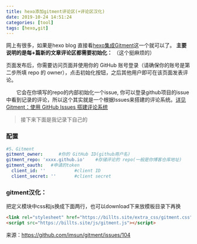 ```yaml
---
title: hexo添加gitment评论区(+评论区汉化)
date: 2019-10-24 14:51:24
categories: [tool]
tags: [hexo,git]
---
```

网上有很多，如果是hexo blog 直接看[hexo集成Gitment](https://joeybling.github.io/yilia-plus-demo/2019/07/24/Hexo%E5%8D%9A%E5%AE%A2%E9%9B%86%E6%88%90Gitment%E8%AF%84%E8%AE%BA/)这一个就可以了。
**主要说明的是每+篇新的文章评论区都需要初始化：**
（这个挺麻烦的）

页面发布后，你需要访问页面并使用你的 GitHub 账号登录（请确保你的账号是第二步所填 repo 的 owner），点击初始化按钮，之后其他用户即可在该页面发表评论。
<!-- more -->
&emsp;&emsp;它会在你填写的repo的内部初始化一个issue, 你可以登录github项目的issue中看到记录的评论，所以这个其实就是一个根据Issues来搭建的评论系统。[详见 Gitment：使用 GitHub Issues 搭建评论系统](https://imsun.net/posts/gitment-introduction/)



>接下来下面是我记录下自己的

### 配置
```yml
#5、Gitment
gitment_owner:      #你的 GitHub ID(github用户名)
gitment_repo: 'xxxx.github.io'    #存储评论的 repo(一般是你博客仓库地址)
gitment_oauth:   #申请的token
  client_id: ''           #client ID
  client_secret: ''       #client secret
```

### gitment汉化：
把定义模块中css和js换成下面两行，也可以download下来放模板目录下再换
```html
<link rel="stylesheet" href="https://billts.site/extra_css/gitment.css">
<script src="https://billts.site/js/gitment.js"></script>
```
来源：https://github.com/imsun/gitment/issues/104
